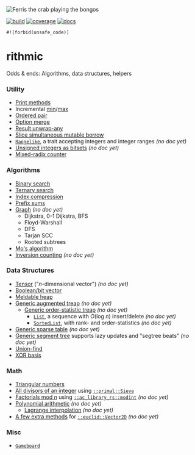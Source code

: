 ![Ferris the crab playing the bongos](https://barryfam.io/rithmic/rithmic.png)

[![build](https://img.shields.io/github/workflow/status/barryfam/rithmic/CI/master)](https://github.com/barryfam/rithmic/actions/workflows/ci.yml)
[![coverage](https://img.shields.io/coveralls/github/barryfam/rithmic)](https://coveralls.io/github/barryfam/rithmic)
[![docs](https://img.shields.io/badge/docs-partial-yellow)](https://www.barryfam.io/rithmic/doc/rithmic/)

`#![forbid(unsafe_code)]`

# rithmic
Odds & ends: Algorithms, data structures, helpers

### Utility
- [Print methods](https://www.barryfam.io/rithmic/doc/rithmic/trait.PrintMethods.html)
- Incremental [min](https://www.barryfam.io/rithmic/doc/rithmic/macro.imin.html)/[max](https://www.barryfam.io/rithmic/doc/rithmic/macro.imax.html)
- [Ordered pair](https://www.barryfam.io/rithmic/doc/rithmic/trait.OrdPair.html)
- [Option merge](https://www.barryfam.io/rithmic/doc/rithmic/trait.OptionMerge.html)
- [Result unwrap-any](https://www.barryfam.io/rithmic/doc/rithmic/trait.UnwrapAny.html)
- [Slice simultaneous mutable borrow](https://www.barryfam.io/rithmic/doc/rithmic/trait.PairMut.html)
- [`Rangelike`](https://www.barryfam.io/rithmic/doc/rithmic/trait.Rangelike.html), a trait accepting integers and integer ranges *(no doc yet)*
- [Unsigned integers as bitsets](https://www.barryfam.io/rithmic/doc/rithmic/trait.IntBitOps.html) *(no doc yet)*
- [Mixed-radix counter](https://www.barryfam.io/rithmic/doc/rithmic/type.OdometerLE.html)

### Algorithms
- [Binary search](https://www.barryfam.io/rithmic/doc/rithmic/fn.binary_search.html)
- [Ternary search](https://www.barryfam.io/rithmic/doc/rithmic/fn.ternary_search.html)
- [Index compression](https://www.barryfam.io/rithmic/doc/rithmic/trait.IndexCompress.html)
- [Prefix sums](https://www.barryfam.io/rithmic/doc/rithmic/trait.PrefixSums.html)
- [Graph](https://www.barryfam.io/rithmic/doc/rithmic/graph/prelude/struct.Graph.html) *(no doc yet)*
    - Dijkstra, 0-1 Dijkstra, BFS
    - Floyd-Warshall
    - DFS
    - Tarjan SCC
    - Rooted subtrees
- [Mo's algorithm](https://www.barryfam.io/rithmic/doc/rithmic/fn.mo_algorithm.html)
- [Inversion counting](https://www.barryfam.io/rithmic/doc/rithmic/trait.CountInversions.html) *(no doc yet)*

### Data Structures
- [Tensor](https://www.barryfam.io/rithmic/doc/rithmic/struct.NdVec.html) ("*n*-dimensional vector") *(no doc yet)*
- [Boolean/bit vector](https://www.barryfam.io/rithmic/doc/rithmic/struct.BVec.html)
- [Meldable heap](https://www.barryfam.io/rithmic/doc/rithmic/struct.MeldHeap.html)
- [Generic augmented treap](https://www.barryfam.io/rithmic/doc/rithmic/aug_treap/struct.AugTreap.html) *(no doc yet)*
    - [Generic order-statistic treap](https://www.barryfam.io/rithmic/doc/rithmic/aug_treap/order_treap/struct.OrderTreap.html) *(no doc yet)*
        - [`List`](https://www.barryfam.io/rithmic/doc/rithmic/aug_treap/order_treap/struct.List.html), a sequence with *O*(log *n*) insert/delete *(no doc yet)*
        - [`SortedList`](https://www.barryfam.io/rithmic/doc/rithmic/aug_treap/order_treap/struct.SortedList.html), with rank- and order-statistics *(no doc yet)*
- [Generic sparse table](https://www.barryfam.io/rithmic/doc/rithmic/struct.SparseTable.html) *(no doc yet)*
- [Generic segment tree](https://www.barryfam.io/rithmic/doc/rithmic/monoid_ds/struct.SegTree.html) supports lazy updates and "segtree beats" *(no doc yet)*
- [Union-find](https://www.barryfam.io/rithmic/doc/rithmic/struct.UnionFind.html)
- [XOR basis](https://www.barryfam.io/rithmic/doc/rithmic/xor_basis/index.html)

### Math
- [Triangular numbers](https://www.barryfam.io/rithmic/doc/rithmic/triangular_n/index.html)
- [All divisors of an integer](https://www.barryfam.io/rithmic/doc/rithmic/trait.Divisors.html#tymethod.divisors) using [`::primal::Sieve`](https://docs.rs/primal/latest/primal/struct.Sieve.html)
- [Factorials mod *n*](https://www.barryfam.io/rithmic/doc/rithmic/struct.FactorialTable.html) using [`::ac_library_rs::modint`](https://www.barryfam.io/rithmic/doc/ac_library_rs/modint/index.html) *(no doc yet)*
- [Polynomial arithmetic](https://www.barryfam.io/rithmic/doc/rithmic/polynomial/index.html) *(no doc yet)*
    - [Lagrange interpolation](https://www.barryfam.io/rithmic/doc/rithmic/polynomial/fn.lagrange_interpolation.html) *(no doc yet)*
- [A few extra methods](https://www.barryfam.io/rithmic/doc/rithmic/trait.Vector2DMore.html) for [`::euclid::Vector2D`](https://docs.rs/euclid/latest/euclid/struct.Vector2D.html) *(no doc yet)*

### Misc
- [`Gameboard`](https://www.barryfam.io/rithmic/doc/rithmic/gameboard/struct.Gameboard.html)
